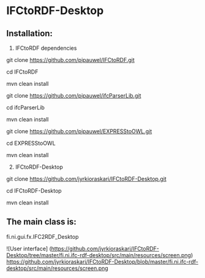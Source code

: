 # IFCtoRDF-Desktop

## Installation: 

1. IFCtoRDF dependencies

git clone https://github.com/pipauwel/IFCtoRDF.git

cd IFCtoRDF

mvn clean install

git clone https://github.com/pipauwel/ifcParserLib.git

cd ifcParserLib

mvn clean install

git clone https://github.com/pipauwel/EXPRESStoOWL.git

cd EXPRESStoOWL

mvn clean install

2. IFCtoRDF-Desktop

git clone https://github.com/jyrkioraskari/IFCtoRDF-Desktop.git

cd IFCtoRDF-Desktop

mvn clean install


## The main class is:

fi.ni.gui.fx.IFC2RDF_Desktop

![User interface]
(https://github.com/jyrkioraskari/IFCtoRDF-Desktop/tree/master/fi.ni.ifc-rdf-desktop/src/main/resources/screen.png)
                  https://github.com/jyrkioraskari/IFCtoRDF-Desktop/blob/master/fi.ni.ifc-rdf-desktop/src/main/resources/screen.png

